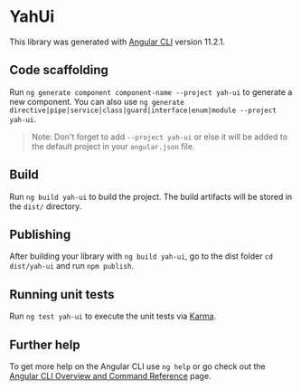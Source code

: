 # YahUi

This library was generated with [Angular CLI](https://github.com/angular/angular-cli) version 11.2.1.

## Code scaffolding

Run `ng generate component component-name --project yah-ui` to generate a new component. You can also use `ng generate directive|pipe|service|class|guard|interface|enum|module --project yah-ui`.
> Note: Don't forget to add `--project yah-ui` or else it will be added to the default project in your `angular.json` file. 

## Build

Run `ng build yah-ui` to build the project. The build artifacts will be stored in the `dist/` directory.

## Publishing

After building your library with `ng build yah-ui`, go to the dist folder `cd dist/yah-ui` and run `npm publish`.

## Running unit tests

Run `ng test yah-ui` to execute the unit tests via [Karma](https://karma-runner.github.io).

## Further help

To get more help on the Angular CLI use `ng help` or go check out the [Angular CLI Overview and Command Reference](https://angular.io/cli) page.
